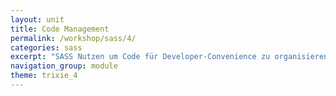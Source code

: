 ```yaml
---
layout: unit
title: Code Management
permalink: /workshop/sass/4/
categories: sass
excerpt: "SASS Nutzen um Code für Developer-Convenience zu organisieren, SASS-Libraries nutzen und selbst schreiben."
navigation_group: module
theme: trixie_4
---
```

